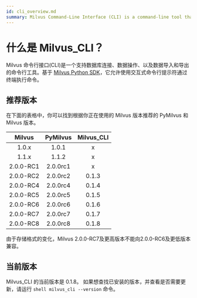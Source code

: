```yaml
---
id: cli_overview.md
summary: Milvus Command-Line Interface (CLI) is a command-line tool that supports database connection, data operations, and import and export of data.
---
```


# 什么是 Milvus_CLI？

Milvus 命令行接口(CLI)是一个支持数据库连接、数据操作、以及数据导入和导出的命令行工具。基于 [Milvus Python SDK](https://github.com/milvus-io/pymilvus)，它允许使用交互式命令行提示符通过终端执行命令。

## 推荐版本

在下面的表格中，你可以找到根据你正在使用的 Milvus 版本推荐的 PyMilvus 和 Milvus 版本。

|  Milvus   | PyMilvus | Milvus_CLI |
| :-------: | :------: | :--------: |
|   1.0.x   |  1.0.1   |     x      |
|   1.1.x   |  1.1.2   |     x      |
| 2.0.0-RC1 | 2.0.0rc1 |     x      |
| 2.0.0-RC2 | 2.0.0rc2 |   0.1.3    |
| 2.0.0-RC4 | 2.0.0rc4 |   0.1.4    |
| 2.0.0-RC5 | 2.0.0rc5 |   0.1.5    |
| 2.0.0-RC6 | 2.0.0rc6 |   0.1.6    |
| 2.0.0-RC7 | 2.0.0rc7 |   0.1.7    |
| 2.0.0-RC8 | 2.0.0rc8 |   0.1.8    |

<div class="alert note">由于存储格式的变化，Milvus 2.0.0-RC7及更高版本不能向2.0.0-RC6及更低版本兼容。</div>

## 当前版本

Milvus_CLI 的当前版本是 0.1.8。
如果想查找已安装的版本，并查看是否需要更新，请运行 `shell milvus_cli --version` 命令。
